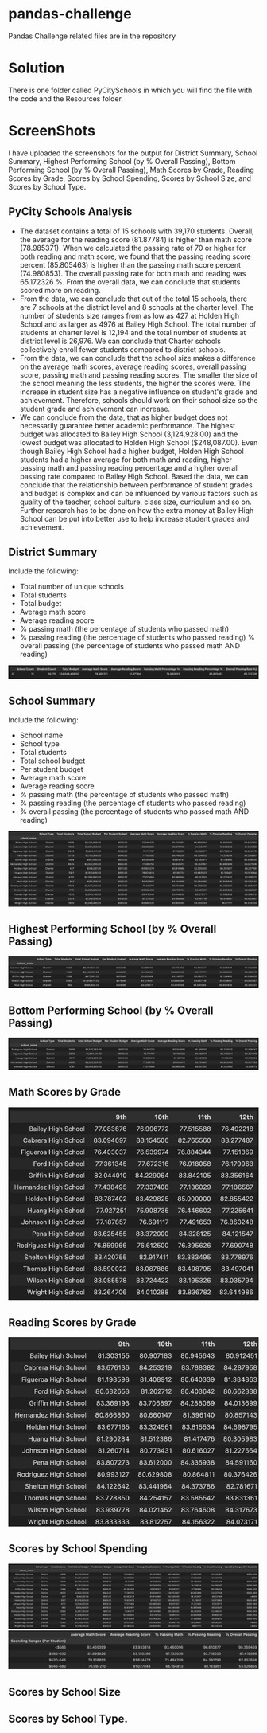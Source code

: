 # pandas-challenge
Pandas Challenge related files are in the repository

# Solution
There is one folder called PyCitySchools in which you will find the file with the code and the Resources folder.

# ScreenShots
I have uploaded the screenshots for the output for District Summary, School Summary, Highest Performing School (by % Overall Passing), Bottom Performing School (by % Overall Passing), Math Scores by Grade, Reading Scores by Grade, Scores by School Spending, Scores by School Size, and Scores by School Type.

## PyCity Schools Analysis
- The dataset contains a total of 15 schools with 39,170 students. Overall, the average for the reading score (81.87784) is higher than math score (78.985371). When we calculated the passing rate of 70 or higher for both reading and math score, we found that the passing reading score percent (85.805463) is higher than the passing math score percent (74.980853). The overall passing rate for both math and reading was 65.172326 %. From the overall data, we can conclude that students scored more on reading. 
- From the data, we can conclude that out of the total 15 schools, there are 7 schools at the district level and 8 schools at the charter level. The number of students size ranges from as low as 427 at Holden High School and as larger as 4976 at Bailey High School. The total number of students at charter level is 12,194 and the total number of students at district level is 26,976. We can conclude that Charter schools collectively enroll fewer students compared to district schools. 
- From the data, we can conclude that the school size makes a difference on the average math scores, average reading scores, overall passing score, passing math and passing reading scores. The smaller the size of the school meaning the less students, the higher the scores were. The increase in student size has a negative influence on student's grade and achievement. Therefore, schools should work on their school size so the student grade and achievement can increase. 
- We can conclude from the data, that as higher budget does not necessarily guarantee better academic performance. The highest budget was allocated to Bailey High School (3,124,928.00) and the lowest budget was allocated to Holden High School ($248,087.00). Even though Bailey High School had a higher budget, Holden High School students had a higher average for both math and reading, higher passing math and passing reading percentage and a higher overall passing rate compared to Bailey High School. Based the data, we can conclude that the relationship between performance of student grades and budget is complex and can be influenced by various factors such as quality of the teacher, school culture, class size, curriculum and so on. Further research has to be done on how the extra money at Bailey High School can be put into better use to help increase student grades and achievement.
  
## District Summary
Include the following:
- Total number of unique schools
- Total students
- Total budget
- Average math score
- Average reading score
- % passing math (the percentage of students who passed math)
- % passing reading (the percentage of students who passed reading)
  % overall passing (the percentage of students who passed math AND reading)

![output](District_Summary.png)

## School Summary
Include the following:
- School name
- School type
- Total students
- Total school budget
- Per student budget
- Average math score
- Average reading score
- % passing math (the percentage of students who passed math)
- % passing reading (the percentage of students who passed reading)
- % overall passing (the percentage of students who passed math AND reading)

![output](School_Summary.png)

## Highest Performing School (by % Overall Passing)

![output](Highest.png)
## Bottom Performing School (by % Overall Passing)

![output](Bottom.png)
## Math Scores by Grade

![output](Math.png)
## Reading Scores by Grade

![output](Reading.png)
## Scores by School Spending

![output](School_Spending.png)
![output](School_Spending2.png)
## Scores by School Size
## Scores by School Type.
